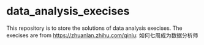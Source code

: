 # data_analysis_execises
This repository is to store the solutions of data analysis execises. 
The execises are from https://zhuanlan.zhihu.com/qinlu: 如何七周成为数据分析师
